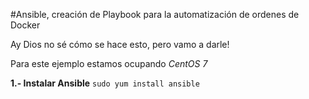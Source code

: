 #Ansible, creación de Playbook para la automatización de ordenes de Docker

Ay Dios no sé cómo se hace esto, pero vamo a darle!

 Para este ejemplo estamos ocupando *CentOS 7*

 **1.- Instalar Ansible**
 	`sudo yum install ansible`
 	
